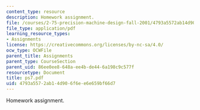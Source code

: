 ```yaml
---
content_type: resource
description: Homework assignment.
file: /courses/2-75-precision-machine-design-fall-2001/4793a5572ab14d906f6ee6e659bf66d7_ps7.pdf
file_type: application/pdf
learning_resource_types:
- Assignments
license: https://creativecommons.org/licenses/by-nc-sa/4.0/
ocw_type: OCWFile
parent_title: Assignments
parent_type: CourseSection
parent_uid: 86ee0ee8-648a-ee4b-de44-6a198c9c577f
resourcetype: Document
title: ps7.pdf
uid: 4793a557-2ab1-4d90-6f6e-e6e659bf66d7
---
```

Homework assignment.